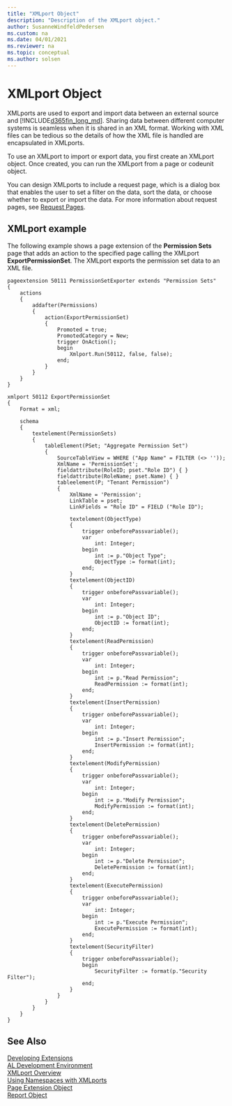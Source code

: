 ```yaml
---
title: "XMLport Object"
description: "Description of the XMLport object."
author: SusanneWindfeldPedersen
ms.custom: na
ms.date: 04/01/2021
ms.reviewer: na
ms.topic: conceptual
ms.author: solsen
--- 
```


# XMLport Object
XMLports are used to export and import data between an external source and [!INCLUDE[d365fin_long_md](includes/d365fin_long_md.md)]. Sharing data between different computer systems is seamless when it is shared in an XML format. Working with XML files can be tedious so the details of how the XML file is handled are encapsulated in XMLports.

To use an XMLport to import or export data, you first create an XMLport object. Once created, you can run the XMLport from a page or codeunit object.

You can design XMLports to include a request page, which is a dialog box that enables the user to set a filter on the data, sort the data, or choose whether to export or import the data. For more information about request pages, see [Request Pages](devenv-request-pages.md).

## XMLport example
The following example shows a page extension of the **Permission Sets** page that adds an action to the specified page calling the XMLport **ExportPermissionSet**. The XMLport exports the permission set data to an XML file. 

```AL
pageextension 50111 PermissionSetExporter extends "Permission Sets"
{
    actions
    {
        addafter(Permissions)
        {
            action(ExportPermissionSet)
            {
                Promoted = true;
                PromotedCategory = New;
                trigger OnAction(); 
                begin
                    Xmlport.Run(50112, false, false);
                end;
            }
        }
    }
}

xmlport 50112 ExportPermissionSet
{
    Format = xml;

    schema
    {
        textelement(PermissionSets)
        {
            tableElement(PSet; "Aggregate Permission Set")
            {
                SourceTableView = WHERE ("App Name" = FILTER (<> ''));
                XmlName = 'PermissionSet';
                fieldattribute(RoleID; pset."Role ID") { }
                fieldattribute(RoleName; pset.Name) { }
                tableelement(P; "Tenant Permission")
                {
                    XmlName = 'Permission';
                    LinkTable = pset;
                    LinkFields = "Role ID" = FIELD ("Role ID");

                    textelement(ObjectType)
                    {
                        trigger onbeforePassvariable();
                        var
                            int: Integer;
                        begin
                            int := p."Object Type";
                            ObjectType := format(int);
                        end;
                    }
                    textelement(ObjectID)
                    {
                        trigger onbeforePassvariable();
                        var
                            int: Integer;
                        begin
                            int := p."Object ID";
                            ObjectID := format(int);
                        end;
                    }
                    textelement(ReadPermission)
                    {
                        trigger onbeforePassvariable();
                        var
                            int: Integer;
                        begin
                            int := p."Read Permission";
                            ReadPermission := format(int);
                        end;
                    }
                    textelement(InsertPermission)
                    {
                        trigger onbeforePassvariable();
                        var
                            int: Integer;
                        begin
                            int := p."Insert Permission";
                            InsertPermission := format(int);
                        end;
                    }
                    textelement(ModifyPermission)
                    {
                        trigger onbeforePassvariable();
                        var
                            int: Integer;
                        begin
                            int := p."Modify Permission";
                            ModifyPermission := format(int);
                        end;
                    }
                    textelement(DeletePermission)
                    {
                        trigger onbeforePassvariable();
                        var
                            int: Integer;
                        begin
                            int := p."Delete Permission";
                            DeletePermission := format(int);
                        end;
                    }
                    textelement(ExecutePermission)
                    {
                        trigger onbeforePassvariable();
                        var
                            int: Integer;
                        begin
                            int := p."Execute Permission";
                            ExecutePermission := format(int);
                        end;
                    }
                    textelement(SecurityFilter)
                    {
                        trigger onbeforePassvariable();
                        begin
                            SecurityFilter := format(p."Security Filter");
                        end;
                    }
                }
            }
        }
    }
}
```

## See Also
[Developing Extensions](devenv-dev-overview.md)  
[AL Development Environment](devenv-reference-overview.md)  
[XMLport Overview](devenv-xmlport-overview.md)  
[Using Namespaces with XMLports](devenv-using-namespaces-with-xmlports.md)  
[Page Extension Object](devenv-page-ext-object.md)  
[Report Object](devenv-report-object.md)  
